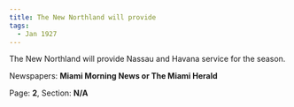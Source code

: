 ```yaml
---  
title: The New Northland will provide  
tags:  
  - Jan 1927  
---  
```

  
The New Northland will provide Nassau and Havana service for the season.  
  
Newspapers: **Miami Morning News or The Miami Herald**  
  
Page: **2**, Section: **N/A** 
